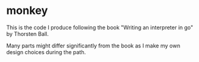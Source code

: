 # monkey
This is the code I produce following the book "Writing an interpreter in go" by Thorsten Ball.

Many parts might differ significantly from the book as I make my own design choices during the path.
